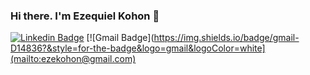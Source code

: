 ### Hi there. I'm Ezequiel Kohon 👋

[![Linkedin Badge](https://img.shields.io/badge/linkedin-%230077B5.svg?&style=for-the-badge&logo=linkedin&logoColor=white)](https://www.linkedin.com/in/ezequiel-kohon-539a48122/)
[![Gmail Badge](https://img.shields.io/badge/gmail-D14836?&style=for-the-badge&logo=gmail&logoColor=white](mailto:ezekohon@gmail.com)
<!--
**ezekohon/ezekohon** is a ✨ _special_ ✨ repository because its `README.md` (this file) appears on your GitHub profile.

Here are some ideas to get you started:

- 🔭 I’m currently working on ...
- 🌱 I’m currently learning ...
- 👯 I’m looking to collaborate on ...
- 🤔 I’m looking for help with ...
- 💬 Ask me about ...
- 📫 How to reach me: ...
- 😄 Pronouns: ...
- ⚡ Fun fact: ...
-->
